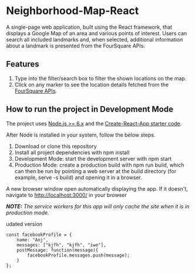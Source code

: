 # Neighborhood-Map-React
A single-page web application, built using the React framework, that displays a Google Map of an area and various points of interest. Users can search all included landmarks and, when selected, additional information about a landmark is presented from the FourSquare APIs.

## Features

1. Type into the filter/search box to filter the shown locations on the map.
2. Click on any marker to see the location details fetched from the [FourSquare APIs](https://developer.foursquare.com/).

## How to run the project in Development Mode
The project uses [Node.js >= 6.x](https://nodejs.org/en/) and the [Create-React-App starter code](https://github.com/facebookincubator/create-react-app).

After Node is installed in your system, follow the below steps.

1. Download or clone this repository
2. Install all project dependencies with npm install
3. Development Mode: start the development server with npm start
4. Production Mode: create a production build with npm run build, which can then be run by pointing a web server at the build directory (for example, serve -s build) and opening it in a browser.

A new browser window open automatically displaying the app.  If it doesn't, navigate to [http://localhost:3000/](http://localhost:3000/) in your browser

***NOTE:*** *The service workers for this app will only cache the site when it is in production mode.*

udated version

```
const facebookProfile = {
    name: "Anj",
    messages: ["kjfh", "kjfh", "iwe"],
    postMessage: function(message){
        facebookProfile.messages.push(message);
    }
};
```
